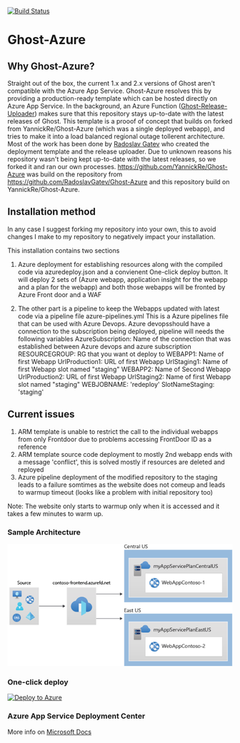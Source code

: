 [![Build Status](https://dev.azure.com/u51282/ghost-azure/_apis/build/status/dashanan13.Ghost-Azure?branchName=master)](https://dev.azure.com/u51282/ghost-azure/_build/latest?definitionId=1&branchName=master)

# Ghost-Azure 
## Why Ghost-Azure?
Straight out of the box, the current 1.x and 2.x versions of Ghost aren't compatible with the Azure App Service. Ghost-Azure resolves this by providing a production-ready template which can be hosted directly on Azure App Service. In the background, an Azure Function ([Ghost-Release-Uploader](https://github.com/YannickRe/Ghost-Release-Uploader)) makes sure that this repository stays up-to-date with the latest releases of Ghost.
This template is a prooof of concept that builds on forked from YannickRe/Ghost-Azure (which was a single deployed webapp), and tries to make it into a load balanced regional outage tollerent architecture.
Most of the work has been done by [Radoslav Gatev](https://www.gatevnotes.com/introducing-ghost-2-on-azure-web-app-service/) who created the deployment template and the release uploader. Due to unknown reasons his repository wasn't being kept up-to-date with the latest releases, so we forked it and ran our own processes.
https://github.com/YannickRe/Ghost-Azure was build on the repository from https://github.com/RadoslavGatev/Ghost-Azure and this repository build on YannickRe/Ghost-Azure.

## Installation method
In any case I suggest forking my repository into your own, this to avoid changes I make to my repository to negatively impact your installation.

This installation contains two sections
1.  Azure deployment for establishing resources along with the compiled code via azuredeploy.json and a convienent One-click deploy button.
    It will deploy 2 sets of (Azure webapp, application insight for the webapp and a plan for the webapp) and both those webapps will be fronted by Azure Front door and a WAF

2.  The other part is a pipeline to keep the Webapps updated with latest code via a pipeline file azure-pipelines.yml
    This is a Azure pipelines file that can be used with Azure Devops.
    Azure devopsshould have a connection to the subscription being deployed, pipeline will needs the following variables
    AzureSubscription:  Name of the connection that was established between Azure devops and azure subscription
    RESOURCEGROUP:  RG that you want ot deploy to
    WEBAPP1:    Name of first Webapp
    UrlProduction1: URL of first Webapp
    UrlStaging1:    Name of first Webapp slot named "staging"
    WEBAPP2:    Name of Second Webapp
    UrlProduction2: URL of first Webapp
    UrlStaging2:    Name of first Webapp slot named "staging"
    WEBJOBNAME: 'redeploy'
    SlotNameStaging:    'staging'
    

## Current issues
1.  ARM template is unable to restrict the call to the individual webapps from only Frontdoor due to problems accessing FrontDoor ID as a reference
2.  ARM template source code deployment to mostly 2nd webapp ends with a message 'conflict', this is solved mostly if resources are deleted and reployed
3.  Azure pipeline deployment of the modified repository to the staging leads to a failure somtimes as the website does not comeup and leads to warmup timeout (looks like a problem with initial repository too)

Note: The website only starts to warmup only when it is accessed and it takes a few minutes to warm up.


### Sample Architecture
![Architecture](https://github.com/dashanan13/Ghost-Azure-public/blob/master/templates/environment-diagram.png?raw=true)


### One-click deploy
[![Deploy to Azure](https://aka.ms/deploytoazurebutton)](https://portal.azure.com/#create/Microsoft.Template/uri/https%3A%2F%2Fraw.githubusercontent.com%2Fdashanan13%2FGhost-Azure-public%2Fmaster%2Fazuredeploy.json)


### Azure App Service Deployment Center
More info on [Microsoft Docs](https://docs.microsoft.com/en-us/azure/app-service/deploy-continuous-deployment#deploy-continuously-from-github)
